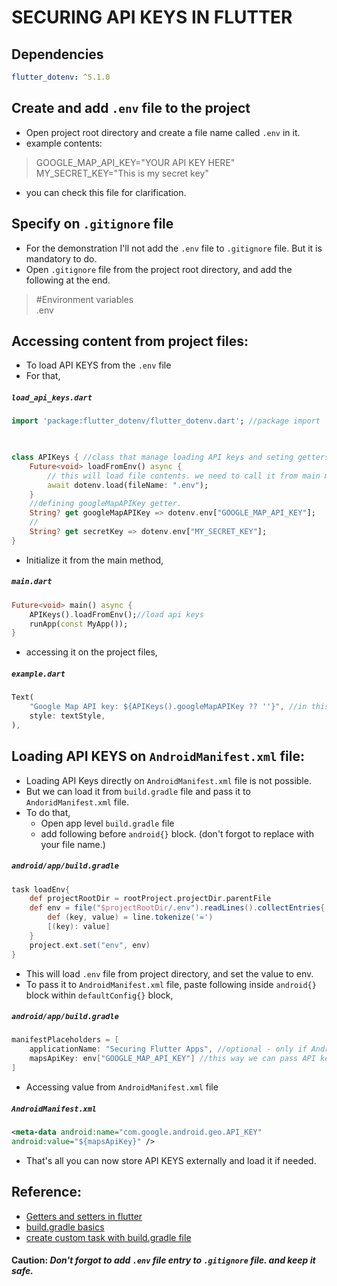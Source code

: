 # SECURING API KEYS IN FLUTTER


## Dependencies  

```yaml
flutter_dotenv: ^5.1.0
```

## Create and add `.env` file to the project

- Open project root directory and create a file name called `.env` in it.
- example contents:   
>    GOOGLE_MAP_API_KEY="YOUR API KEY HERE"
   > MY_SECRET_KEY="This is my secret key"
- you can check this file for clarification.
## Specify on `.gitignore` file

- For the demonstration I'll not add the `.env` file to `.gitignore` file. But it is mandatory to do.
- Open `.gitignore` file from the project root directory, and add the following at the end.
>    #Environment variables  
  >  .env

## Accessing content from project files:
- To load API KEYS from the `.env` file
- For that,
##### `load_api_keys.dart`
```dart
import 'package:flutter_dotenv/flutter_dotenv.dart'; //package import

  

class APIKeys { //class that manage loading API keys and seting getters.
	Future<void> loadFromEnv() async {
		// this will load file contents. we need to call it from main method.
		await dotenv.load(fileName: ".env");
	}
	//defining googleMapAPIKey getter.
	String? get googleMapAPIKey => dotenv.env["GOOGLE_MAP_API_KEY"];
	//
	String? get secretKey => dotenv.env["MY_SECRET_KEY"];
}
```

- Initialize it from the main method,
##### `main.dart`
```dart
Future<void> main() async {
	APIKeys().loadFromEnv();//load api keys
	runApp(const MyApp());
}
```

- accessing it on the project files,
##### `example.dart`
```dart
Text(
	"Google Map API key: ${APIKeys().googleMapAPIKey ?? ''}", //in this way we can access the API keys on project files.
	style: textStyle,
),
```

## Loading API KEYS on `AndroidManifest.xml` file:

- Loading API Keys directly on `AndroidManifest.xml` file is not possible. 
- But we can load it from `build.gradle` file and pass it to `AndoridManifest.xml` file.
- To do that, 
	- Open app level `build.gradle` file
	- add following before `android{}` block. (don't forgot to replace with your file name.)
##### `android/app/build.gradle`
```groovy
task loadEnv{
	def projectRootDir = rootProject.projectDir.parentFile
	def env = file("$projectRootDir/.env").readLines().collectEntries{ line ->
		def (key, value) = line.tokenize('=')
		[(key): value]
	}
	project.ext.set("env", env)
}
```

- This will load `.env` file from project directory, and set the value to env.
- To pass it to `AndroidManifest.xml` file, paste following inside `android{}` block within `defaultConfig{}` block,
##### `android/app/build.gradle`
```groovy
manifestPlaceholders = [
	applicationName: "Securing Flutter Apps", //optional - only if AndroidManifest file needs.
	mapsApiKey: env["GOOGLE_MAP_API_KEY"] //this way we can pass API keys to Manifest file
]
```

- Accessing value from `AndroidManifest.xml` file
##### `AndroidManifest.xml`
```xml
<meta-data android:name="com.google.android.geo.API_KEY" 
android:value="${mapsApiKey}" />
```
- That's all you can now store API KEYS externally and load it if needed.

## Reference:
+ [Getters and setters in flutter](https://www.cloudhadoop.com/dart-setter-getter-example#:~:text=In%20classes%2C%20Getters%20provide%20an%20access%20to%20read,called%20accessors%2C%20and%20Setters%20are%20known%20as%20Mutators.)
+ [build.gradle basics](https://youtu.be/o0M4f5djJTQ?si=X-M9MlGGNsgiepCK)
+ [create custom task with build.gradle file](https://www.youtube.com/watch?v=2SWgl-OdxDY)


#### Caution: *Don't forgot to add `.env` file entry to `.gitignore` file. and keep it safe.*
